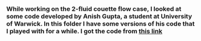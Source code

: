 ### While working on the 2-fluid couette flow case, I looked at some code developed by Anish Gupta, a student at University of Warwick. In this folder I have some versions of his code that I played with for a while. I got the code from [this link](https://github.com/agupta/2couette)
